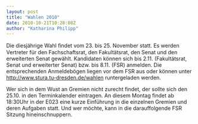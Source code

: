 ```yaml
---
layout: post
title: "Wahlen 2010"
date: 2010-10-21T10:28:08Z
author: "Katharina Philipp"
---
```


<p>
Die diesjährige Wahl ﬁndet vom 23. bis 25. November statt. Es werden Vertreter für den Fachschaftsrat, den Fakultätsrat, den Senat und den erweiterten Senat gewählt. Kandidaten können sich bis 2.11. (Fakultätsrat, Senat und erweiterter Senat) bzw. bis 8.11. (FSR) anmelden. Die entsprechenden Anmeldebögen liegen vor dem FSR aus oder können unter 
<a href="http://www.stura.tu-dresden.de/wahlen" class="urlextern" title="http://www.stura.tu-dresden.de/wahlen" rel="nofollow">http://www.stura.tu-dresden.de/wahlen</a> runtergeladen werden.
</p>

<p>
Wer sich in dem Wust an Gremien nicht zurecht findet, der sollte sich den 25.10. in den Terminkalender eintragen. 
An diesem Montag findet ab 18:30Uhr in der E023 eine kurze Einführung in die einzelnen Gremien und deren Aufgaben statt. Und wer möchte, kann in die darauffolgende FSR Sitzung hineinschnuppern.
</p>
